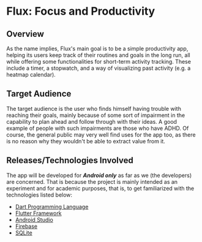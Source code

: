 # Flux: Focus and Productivity

## Overview

As the name implies, Flux's main goal is to be a simple productivity app, helping its users keep track of their routines and goals in the long run, all while offering some functionalities for short-term activity tracking. These include a timer, a stopwatch, and a way of visualizing past activity (e.g. a heatmap calendar).

## Target Audience

The target audience is the user who finds himself having trouble with reaching their goals, mainly because of some sort of impairment in the capability to plan ahead and follow through with their ideas. A good example of people with such impairments are those who have ADHD. Of course, the general public may very well find uses for the app too, as there is no reason why they wouldn't be able to extract value from it.

## Releases/Technologies Involved

The app will be developed for _**Android only**_ as far as we (the developers) are concerned. That is because the project is mainly intended as an experiment and for academic purposes, that is, to get familiarized with the technologies listed below:

- [Dart Programming Language](https://dart.dev/)
- [Flutter Framework](https://flutter.dev/)
- [Android Studio](https://developer.android.com/)
- [Firebase](https://firebase.google.com/)
- [SQLite](https://sqlite.org/)
